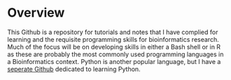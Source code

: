# Overview #

This Github is a repository for tutorials and notes that I have complied for learning and the requisite programming skills for bioinformatics research. Much of the focus will be on developing skills in either a Bash shell or in R as these are probably the most commonly used programming languages in a Bioinformatics context. Python is another popular language, but I have a [seperate Github](https://github.com/sheraghty/LearningPython) dedicated to learning Python.  
